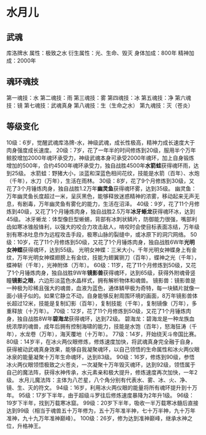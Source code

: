 # 水月儿

## 武魂

库洛牌水
属性：极致之水
衍生属性：光、生命、毁灭
身体加成：800年
精神加成：2000年

## 魂环魂技

第一魂技：水
第二魂技：雨
第三魂技：雾
第四魂技：冰
第五魂技：净
第六魂技：镜
第七魂技：武魂真身
第八魂技：生（生命之水）
第九魂技：灭（苍炎）

## 等级变化

10级：6岁，觉醒武魂库洛牌-水，神级武魂，成长性极高，精神力成长速度大于肉身强度成长速度。
20级：7岁，花了一年半的时间修炼到20级，服用半个万年鲸胶增加2000年魂环承受力，神级武魂本身可承受2000年魂环，加上自身锻炼增加的500年，合约4500年魂环承受力，独自战胜4500年**水箭蛙**获得魂环雨，达到25级。
    水箭蛙：野猪大小，淡蓝和深蓝色相间花纹，技能是水箭（百年）、水炮（千年），水刀（万年），生活在雨林。
30级：8岁，花了9个月修炼到30级，又花了3个月锤炼肉身，独自战胜1.2万年**幽灵鱼**获得魂环雾，达到35级。
    幽灵鱼：万年幽灵鱼长度超过一米，呈灰黑色，能够释放迷惑精神的浓雾，移动起来无声无息，有剧毒，万年幽灵鱼有雾化的能力，生活在沼泽。
40级：9岁，花了11个月修炼到40级，又花了1个月锤炼肉身，独自战胜2.5万年**冰牙蜥龙**获得魂环冰，达到45级。
    冰牙蜥龙：体型像巨型蜥蜴，背部有冰刺状鳞片，防御能力很强，嘴部利齿如寒冰锥般锋利，以强大的咬合力攻击敌人，啃咬时会使目标表面冻结，万年级别有寒冰吐息作为远程攻击手段，极寒山脉的裂缝中，或冰原下的洞穴网络。
50级：10岁，花了11个月修炼到50级，又花了1个月锤炼肉身，独自战胜6W年**光明女神蝶**获得魂环，达到55级。
    光明女神蝶：三米大小，千年光明女神蝶身上有金纹，万年光明女神蝶翅膀上有金纹，技能为翅翼铡刀（百年），蝶神之光（千年），蝶神斩（千年），光神附体（万年）。
60级：11岁，花了11个月修炼到50级，又花了1个月锤炼肉身，独自战胜9W年**镜影兽**获得魂环，达到65级，获得外附魂骨竖瞳**镜影之眼**，六边形淡蓝色水晶样式，拥有解析物体和魂兽。
    镜影兽：镜影兽是一种极为珍稀且强大的魂兽，血液为蓝色，通体鳞甲极为奇特，每一块鳞片就像一面小镜子似的。如果它静立不动，自身能够反射周围环境的画面，8万年镜影兽体长超过12米，技能是复制幻影（百年），复制技能（千年），复制镜像（万年），多重释放（十万年）。
70级：12岁，花了11个月修炼到50级，又花了1个月锤炼肉身，独自战胜8W年**碧海龙**获得魂环，达到72级。
    碧海龙：碧海龙是一种龙族血统浓厚的魂兽，成年后拥有控制海啸的能力，技能是水饱（百年），怒海狂涛（千年），水龙卷（万年），海天覆地（十万年）。
77级：14岁，开始绕天斗帝国比赛。
80级：14岁半，在冰火两仪眼修炼，修炼速度加快，将武魂真身完全融于自身，获得被动武魂真身效果，能够自我凝聚魂环，以自己领悟的生命属性和冰火两仪眼冰泉的能量凝聚十万年生命魂环，达到83级。
90级：16岁，修炼到90级，参悟冰火两仪眼领悟极致之火苍炎，一次凝聚十万年毁灭魂环，达到92级，领悟属于自己的魔法阵，获得水神传承，水元素亲和极大提升，修炼速度再次加快，一年2级。
    水月儿魔法阵：主体为八芒星，八个角分别有代表水、雾、冰、火、净、镜、生、灭的符文。
94级：16岁，利用冰火两仪眼的能量将所有魂环提升到十万年。
95级：17岁下半年，由于超级斗罗往后修炼速度暴降为2年升1级。
96级：19岁下半年，找到万载寒冰窟。
99级：20岁下半年，吸收一半万载寒冰髓后直接达到99级（相当于魂兽五十万年修为，五十万年准半神，七十万半神，九十万年准神，九十九万年准神巅峰）。
100级：26岁，修为达到准神巅峰，继承水神之位，升格神王。
